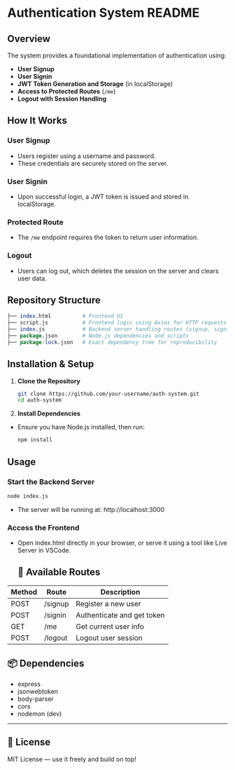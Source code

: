 # Authentication System README

## Overview

The system provides a foundational implementation of authentication using:

- **User  Signup**
- **User  Signin**
- **JWT Token Generation and Storage** (in localStorage)
- **Access to Protected Routes** (`/me`)
- **Logout with Session Handling**

## How It Works

### User Signup

- Users register using a username and password.
- These credentials are securely stored on the server.

### User Signin

- Upon successful login, a JWT token is issued and stored in localStorage.

### Protected Route

- The `/me` endpoint requires the token to return user information.

### Logout

- Users can log out, which deletes the session on the server and clears user data.

## Repository Structure
```perl
├── index.html          # Frontend UI
├── script.js           # Frontend logic using Axios for HTTP requests
├── index.js            # Backend server handling routes (signup, signin, /me, logout)
├── package.json        # Node.js dependencies and scripts
├── package-lock.json   # Exact dependency tree for reproducibility
```

## Installation & Setup

1. **Clone the Repository**
   ```bash
   git clone https://github.com/your-username/auth-system.git
   cd auth-system
   ```

2. **Install Dependencies**
- Ensure you have Node.js installed, then run:
  ```bash
  npm install
  ```

## Usage

### Start the Backend Server
  ```bash
  node index.js
  ```
- The server will be running at: http://localhost:3000

### Access the Frontend
- Open index.html directly in your browser, or serve it using a tool like Live Server in VSCode.

  ## 🔧 Available Routes

| Method | Route     | Description                  |
|--------|-----------|------------------------------|
| POST   | /signup   | Register a new user          |
| POST   | /signin   | Authenticate and get token   |
| GET    | /me       | Get current user info        |
| POST   | /logout   | Logout user session          |

## 📦 Dependencies

- express  
- jsonwebtoken  
- body-parser  
- cors  
- nodemon (dev)

---

## 📃 License

MIT License — use it freely and build on top!
